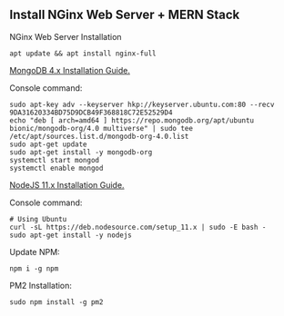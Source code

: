 ## Install NGinx Web Server + MERN Stack

NGinx Web Server Installation

```
apt update && apt install nginx-full
```

[MongoDB 4.x Installation Guide.](https://docs.mongodb.com/manual/tutorial/install-mongodb-on-ubuntu/)

Console command:

```
sudo apt-key adv --keyserver hkp://keyserver.ubuntu.com:80 --recv 9DA31620334BD75D9DCB49F368818C72E52529D4
echo "deb [ arch=amd64 ] https://repo.mongodb.org/apt/ubuntu bionic/mongodb-org/4.0 multiverse" | sudo tee /etc/apt/sources.list.d/mongodb-org-4.0.list
sudo apt-get update
sudo apt-get install -y mongodb-org
systemctl start mongod
systemctl enable mongod
```

[NodeJS 11.x Installation Guide.](https://github.com/nodesource/distributions/blob/master/README.md)

Console command:

```
# Using Ubuntu
curl -sL https://deb.nodesource.com/setup_11.x | sudo -E bash -
sudo apt-get install -y nodejs
```

Update NPM:

```
npm i -g npm
```

PM2 Installation:

```
sudo npm install -g pm2
```
